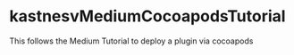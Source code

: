 # kastnesvMediumCocoapodsTutorial
This follows the Medium Tutorial to deploy a plugin via cocoapods
